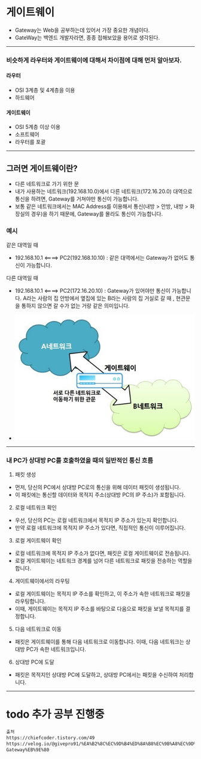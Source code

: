 # 게이트웨이
- Gateway는 Web을 공부하는데 있어서 가장 중요한 개념이다. 
- GateWay는 백엔드 개발자라면, 종종 접해보았을 용어로 생각된다.

--- 
### 비슷하게 라우터와 게이트웨이에 대해서 차이점에 대해 먼저 알아보자.

#### 라우터
- OSI 3계층 및 4계층을 이용
- 하드웨어

#### 게이트웨이
- OSI 5계층 이상 이용
- 소프트웨어
- 라우터를 포괄
--- 

## 그러면 게이트웨이란?
- 다른 네트워크로 가기 위한 문
- 내가 사용하는 네트워크(192.168.10.0)에서 다른 네트워크(172.16.20.0) 대역으로 통신을 하려면, Gateway를 거쳐야만 통신이 가능합니다.
- 보통 같은 네트워크에서는 MAC Address를 이용해서 통신(내방 > 안방, 내방 > 화장실의 경우)을 하기 때문에, Gateway를 몰라도 통신이 가능합니다.


### 예시
같은 대역일 때
- 192.168.10.1 <====> PC2(192.168.10.10) :  같은 대역에서는 Gateway가 없어도 통신이 가능합니다.

다른 대역일 때
- 192.168.10.1 <====> PC2(172.16.20.10) : Gateway가 있어야만 통신이 가능합니다. A라는 사람의 집 안방에서 옆집에 있는 B라는 사람의 집 거실로 갈 때 , 현관문을 통하지 않으면 갈 수가 없는 거랑 같은 의미입니다. 

- ![GateWay.jpeg](..%2F..%2Fetc%2Fimage%2FNetwork_image%2FGateWay.jpeg)

---

### 내 PC가 상대방 PC를 호출하였을 때의 일반적인 통신 흐름
1. 패킷 생성
- 먼저, 당신의 PC에서 상대방 PC로의 통신을 위해 데이터 패킷이 생성됩니다. 
- 이 패킷에는 통신할 데이터와 목적지 주소(상대방 PC의 IP 주소)가 포함됩니다.

2. 로컬 네트워크 확인
- 우선, 당신의 PC는 로컬 네트워크에서 목적지 IP 주소가 있는지 확인합니다.
- 만약 로컬 네트워크에 목적지 IP 주소가 있다면, 직접적인 통신이 이루어집니다.

3. 로컬 게이트웨이 확인
- 로컬 네트워크에 목적지 IP 주소가 없다면, 패킷은 로컬 게이트웨이로 전송됩니다. 
- 로컬 게이트웨이는 네트워크 경계를 넘어 다른 네트워크로 패킷을 전송하는 역할을 합니다.

4. 게이트웨이에서의 라우팅
- 로컬 게이트웨이는 목적지 IP 주소를 확인하고, 이 주소가 속한 네트워크로 패킷을 라우팅합니다. 
- 이때, 게이트웨이는 목적지 IP 주소를 바탕으로 다음으로 패킷을 보낼 목적지를 결정합니다.

5. 다음 네트워크로 이동
- 패킷은 게이트웨이를 통해 다음 네트워크로 이동합니다. 이때, 다음 네트워크는 상대방 PC가 속한 네트워크입니다.

6. 상대방 PC에 도달
- 패킷은 목적지인 상대방 PC에 도달하고, 상대방 PC에서는 패킷을 수신하여 처리합니다.

---





# todo 추가 공부 진행중 


``` 
출처 
https://chiefcoder.tistory.com/49
https://velog.io/@givepro91/%EA%B2%8C%EC%9D%B4%ED%8A%B8%EC%9B%A8%EC%9D%B4-Gateway%EB%9E%80
```